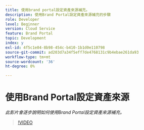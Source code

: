 ```yaml
---
title: 使用brand portal設定資產來源補充。
description: 使用Brand Portal設定資產來源補充的步驟
role: Developer
level: Beginner
version: Cloud Service
feature: Brand Portal
topic: Development
index: y
exl-id: 4f5c1e04-8b98-454c-b410-1b1d0e110798
source-git-commit: ad203d7a34f5eff7de4768131c9b4ebae261da93
workflow-type: tm+mt
source-wordcount: '36'
ht-degree: 0%

---
```


# 使用Brand Portal設定資產來源

*此影片會逐步說明如何使用Brand Portal設定資產來源補充。*

>[!VIDEO](https://video.tv.adobe.com/v/335451?quality=9&learn=on)
